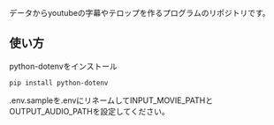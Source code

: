 データからyoutubeの字幕やテロップを作るプログラムのリポジトリです。


## 使い方
python-dotenvをインストール
```
pip install python-dotenv
```

.env.sampleを.envにリネームしてINPUT_MOVIE_PATHとOUTPUT_AUDIO_PATHを設定してください。